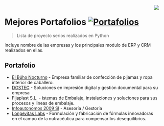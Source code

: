 <img src="https://raw.githubusercontent.com/matiassingers/awesome-readme/master/icon.png" align="right" />

# Mejores Portafolios [![Portafolios](https://cdn.rawgit.com/sindresorhus/awesome/d7305f38d29fed78fa85652e3a63e154dd8e8829/media/badge.svg)](https://github.com/sindresorhus/awesome#readme)
> Lista de proyecto serios realizados en Python

Incluye nombre de las empresas y los principales modulo de ERP y CRM realizados en ellas.

## Portafolio

- [El Búho Nocturno](https://www.elbuhonocturno.com/website/info) - Empresa familiar de confección de pijamas y ropa interior de caballero.
- [DGSTEC](https://www.dgstec.com/website/info) - Soluciones en impresión digital y gestión documental para su empresa
- [Fijaplast S.L.](https://portal.fijaplast.com/website/info) - istemas de Embalaje, instalaciones y soluciones para sus procesos y lineas de embalaje.
- [Infoautonomos 2009 Sl](https://clientes.infoautonomos.com/website/info) - Asesoría / Gestoría
- [Longevitas Labs](https://www.longevitaslabs.com/website/info) - Formulación y fabricación de fórmulas innovadoras en el campo de la nutracéutica para compensar los desequilibrios. 
